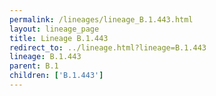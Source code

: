 ```yaml
---
permalink: /lineages/lineage_B.1.443.html
layout: lineage_page
title: Lineage B.1.443
redirect_to: ../lineage.html?lineage=B.1.443
lineage: B.1.443
parent: B.1
children: ['B.1.443']
---
```


